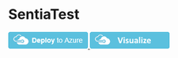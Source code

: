 # SentiaTest

<a href="https://portal.azure.com/#create/Microsoft.Template/uri/https%3A%2F%2raw.githubusercontent.com%2FvladromAzure%2FSentiaTest%2Fmaster%2Fazuredeploy.json" target="_blank">
<img src="https://raw.githubusercontent.com/Azure/azure-quickstart-templates/master/201-vm-win-iis-app-ssl/images/deploytoazure.png"/>
</a>
<a href="http://armviz.io/#/?load=https%3A%2F%2raw.githubusercontent.com%2FvladromAzure%2FSentiaTest%2Fmaster%2Fazuredeploy.json" target="_blank">
<img src="https://raw.githubusercontent.com/Azure/azure-quickstart-templates/master/201-vm-win-iis-app-ssl/images/visualizebutton.png"/>
</a>
